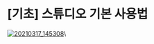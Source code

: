 # \[기초\] 스튜디오 기본 사용법

[![20210317_145308](https://user-images.githubusercontent.com/70637945/111422998-f72d7c80-8732-11eb-80c1-c2e39d782788.jpg)](https://discord.gg/BxXM4JA)\
